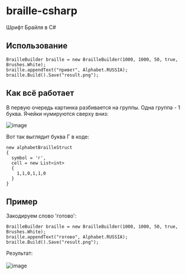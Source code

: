 # braille-csharp
Шрифт Брайля в C#

## Использование
```
BrailleBuilder braille = new BrailleBuilder(1000, 1000, 50, true, Brushes.White);
braille.appendText("привет", Alphabet.RUSSIA);
braille.Build().Save("result.png");
```
## Как всё работает
В первую очередь картинка разбивается на группы. Одна группа - 1 буква. Ячейки нумируются сверху вниз:

![image](https://user-images.githubusercontent.com/74132592/147390584-9dcab117-8935-4a76-99f6-c126ef8b2d20.png)

Вот так выглядит буква Г в коде:
```
new alphabetBrailleStruct
{
  symbol = 'г',
  cell = new List<int>
  {
    1,1,0,1,1,0
  }
}
```
## Пример
Закодируем слово 'готово':<br/>
```
BrailleBuilder braille = new BrailleBuilder(1000, 1000, 50, true, Brushes.White);
braille.appendText("готово", Alphabet.RUSSIA);
braille.Build().Save("result.png");
```
Результат:<br/><br/>
![image](https://user-images.githubusercontent.com/74132592/147390702-17188cac-fa33-4657-8a04-beca0822cd96.png)






